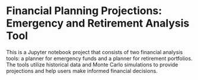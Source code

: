 # Financial Planning Projections: Emergency and Retirement Analysis Tool
This is a Jupyter notebook project that consists of two financial analysis tools: a planner for emergency funds and a planner for retirement portfolios. The tools utilize historical data and Monte Carlo simulations to provide projections and help users make informed financial decisions.
